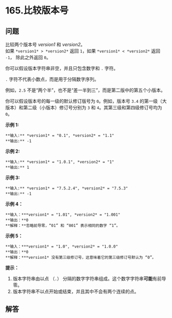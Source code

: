 # 165.比较版本号

## 问题

比较两个版本号 *version1* 和 *version2*。  
如果 `*version1* > *version2*` 返回 `1`，如果 `*version1* < *version2*` 返回 `-1`， 除此之外返回 `0`。

你可以假设版本字符串非空，并且只包含数字和 `.` 字符。

`.` 字符不代表小数点，而是用于分隔数字序列。

例如，`2.5` 不是“两个半”，也不是“差一半到三”，而是第二版中的第五个小版本。

你可以假设版本号的每一级的默认修订版号为 `0`。例如，版本号 `3.4` 的第一级（大版本）和第二级（小版本）修订号分别为 `3` 和 `4`。其第三级和第四级修订号均为 `0`。  

**示例 1:**

```
**输入:** *version1* = "0.1", *version2* = "1.1"
**输出:** -1
```

**示例 2:**

```
**输入:** *version1* = "1.0.1", *version2* = "1"
**输出:** 1
```

**示例 3:**

```
**输入:** *version1* = "7.5.2.4", *version2* = "7.5.3"
**输出:** -1
```

**示例 4：**

```
**输入：***version1* = "1.01", *version2* = "1.001"
**输出：**0
**解释：**忽略前导零，“01” 和 “001” 表示相同的数字 “1”。
```

**示例 5：**

```
**输入：***version1* = "1.0", *version2* = "1.0.0"
**输出：**0
**解释：***version1* 没有第三级修订号，这意味着它的第三级修订号默认为 “0”。
```

**提示：**

1. 版本字符串由以点 （`.`） 分隔的数字字符串组成。这个数字字符串**可能**有前导零。
2. 版本字符串不以点开始或结束，并且其中不会有两个连续的点。



## 解答

